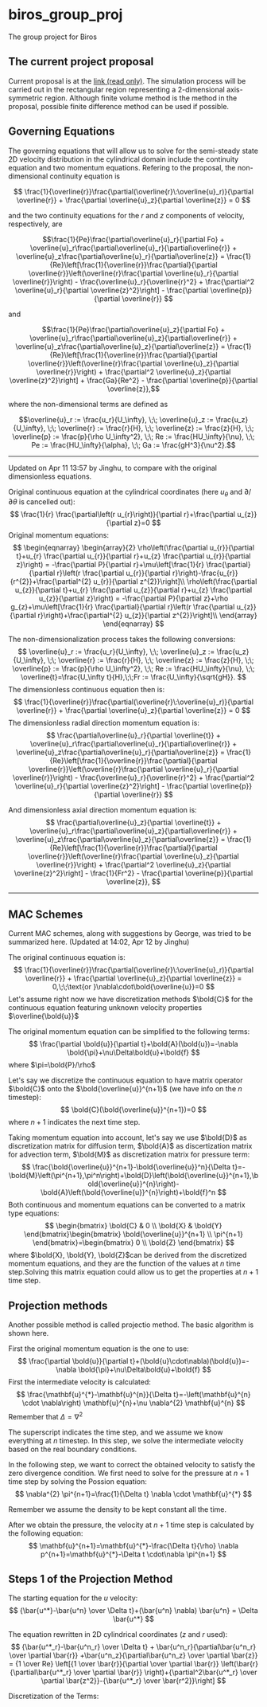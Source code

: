
# biros\_group\_proj
The group project for Biros

## The current project proposal

Current proposal is at the [link  (read only)][1]. The simulation process will be carried out in the rectangular region representing a 2-dimensional axis-symmetric region. Although finite volume method is the method in the proposal, possible finite difference method can be used if possible.

## Governing Equations
The governing equations that will allow us to solve for the semi-steady state 2D velocity distribution in the cylindrical domain include the continuity equation and two momentum equations. Refering to the proposal, the non-dimensional continuity equation is

$$ \frac{1}{\overline{r}}\frac{\partial(\overline{r}\:\overline{u}_r)}{\partial \overline{r}} + \frac{\partial \overline{u}_z}{\partial \overline{z}} = 0 $$

and the two continuity equations for the $r$ and $z$ components of velocity, respectively, are

$$\frac{1}{Pe}\frac{\partial\overline{u}_r}{\partial Fo} + \overline{u}_r\frac{\partial\overline{u}_r}{\partial\overline{r}} + \overline{u}_z\frac{\partial\overline{u}_r}{\partial\overline{z}} = \frac{1}{Re}\left[\frac{1}{\overline{r}}\frac{\partial}{\partial \overline{r}}\left(\overline{r}\frac{\partial \overline{u}_r}{\partial \overline{r}}\right) - \frac{\overline{u}_r}{\overline{r}^2} + \frac{\partial^2 \overline{u}_r}{\partial \overline{z}^2}\right] - \frac{\partial \overline{p}}{\partial \overline{r}} $$

and

$$\frac{1}{Pe}\frac{\partial\overline{u}_z}{\partial Fo} + \overline{u}_r\frac{\partial\overline{u}_z}{\partial\overline{r}} + \overline{u}_z\frac{\partial\overline{u}_z}{\partial\overline{z}} = \frac{1}{Re}\left[\frac{1}{\overline{r}}\frac{\partial}{\partial \overline{r}}\left(\overline{r}\frac{\partial \overline{u}_z}{\partial \overline{r}}\right) + \frac{\partial^2 \overline{u}_z}{\partial \overline{z}^2}\right] + \frac{Ga}{Re^2} - \frac{\partial \overline{p}}{\partial \overline{z}},$$

where the non-dimensional terms are defined as

$$\overline{u}_r := \frac{u_r}{U_\infty}, \;\; \overline{u}_z := \frac{u_z}{U_\infty}, \;\; \overline{r} := \frac{r}{H}, \;\; \overline{z} := \frac{z}{H}, \;\; \overline{p} := \frac{p}{\rho U_\infty^2}, \;\; Re := \frac{HU_\infty}{\nu}, \;\; Pe := \frac{HU_\infty}{\alpha}, \;\; Ga := \frac{gH^3}{\nu^2}.$$

---

Updated on Apr 11 13:57 by Jinghu, to compare with the original dimensionless equations.



Original continuous equation at the cylindrical coordinates (here $u_\theta$ and $\partial/\partial\theta$ is cancelled out):
$$
\frac{1}{r} \frac{\partial\left(r u_{r}\right)}{\partial r}+\frac{\partial u_{z}}{\partial z}=0
$$
Original momentum equations:
$$
\begin{eqnarray}
\begin{array}{2}
\rho\left(\frac{\partial u_{r}}{\partial t}+u_{r} \frac{\partial u_{r}}{\partial r}+u_{z} \frac{\partial u_{r}}{\partial z}\right) = -\frac{\partial P}{\partial r}+\mu\left[\frac{1}{r} \frac{\partial}{\partial r}\left(r \frac{\partial u_{r}}{\partial r}\right)-\frac{u_{r}}{r^{2}}+\frac{\partial^{2} u_{r}}{\partial z^{2}}\right]\\
\rho\left(\frac{\partial u_{z}}{\partial t}+u_{r} \frac{\partial u_{z}}{\partial r}+u_{z} \frac{\partial u_{z}}{\partial z}\right) = -\frac{\partial P}{\partial z}+\rho g_{z}+\mu\left[\frac{1}{r} \frac{\partial}{\partial r}\left(r \frac{\partial u_{z}}{\partial r}\right)+\frac{\partial^{2} u_{z}}{\partial z^{2}}\right]\\
\end{array}
\end{eqnarray}
$$


The non-dimensionalization process takes the following conversions:
$$
\overline{u}_r := \frac{u_r}{U_\infty}, \;\; \overline{u}_z := \frac{u_z}{U_\infty}, \;\; \overline{r} := \frac{r}{H}, \;\; \overline{z} := \frac{z}{H}, \;\; \overline{p} := \frac{p}{\rho U_\infty^2}, \;\; Re := \frac{HU_\infty}{\nu}, \;\; \overline{t}=\frac{U_\infty t}{H},\;\;Fr := \frac{U_\infty}{\sqrt{gH}}.
$$
The dimensionless continuous equation then is:
$$
\frac{1}{\overline{r}}\frac{\partial(\overline{r}\:\overline{u}_r)}{\partial \overline{r}} + \frac{\partial \overline{u}_z}{\partial \overline{z}} = 0
$$
The dimensionless radial direction momentum equation is:
$$
\frac{\partial\overline{u}_r}{\partial \overline{t}} + \overline{u}_r\frac{\partial\overline{u}_r}{\partial\overline{r}} + \overline{u}_z\frac{\partial\overline{u}_r}{\partial\overline{z}} = \frac{1}{Re}\left[\frac{1}{\overline{r}}\frac{\partial}{\partial \overline{r}}\left(\overline{r}\frac{\partial \overline{u}_r}{\partial \overline{r}}\right) - \frac{\overline{u}_r}{\overline{r}^2} + \frac{\partial^2 \overline{u}_r}{\partial \overline{z}^2}\right] - \frac{\partial \overline{p}}{\partial \overline{r}}
$$


And dimensionless axial direction momentum equation is:
$$
\frac{\partial\overline{u}_z}{\partial \overline{t}} + \overline{u}_r\frac{\partial\overline{u}_z}{\partial\overline{r}} + \overline{u}_z\frac{\partial\overline{u}_z}{\partial\overline{z}} = \frac{1}{Re}\left[\frac{1}{\overline{r}}\frac{\partial}{\partial \overline{r}}\left(\overline{r}\frac{\partial \overline{u}_z}{\partial \overline{r}}\right) + \frac{\partial^2 \overline{u}_z}{\partial \overline{z}^2}\right] - \frac{1}{Fr^2} - \frac{\partial \overline{p}}{\partial \overline{z}},
$$

---



## MAC Schemes 

Current MAC schemes, along with suggestions by George, was tried to be summarized here. (Updated at 14:02, Apr 12 by Jinghu)



The original continuous equation is:
$$
\frac{1}{\overline{r}}\frac{\partial(\overline{r}\:\overline{u}_r)}{\partial \overline{r}} + \frac{\partial \overline{u}_z}{\partial \overline{z}} = 0,\;\;\text{or }\nabla\cdot\bold{\overline{u}}=0
$$
Let's assume right now we have discretization methods $\bold{C}$ for the continuous equation featuring unknown velocity properties $\overline{\bold{u}}$

The original momentum equation can be simplified to the following terms:
$$
\frac{\partial \bold{u}}{\partial t}+\bold{A}(\bold{u})=-\nabla \bold{\pi}+\nu\Delta\bold{u}+\bold{f}
$$
where $\pi=\bold{P}/\rho$

Let's say we discretize the continuous equation to have matrix operator $\bold{C}$ onto the $\bold{\overline{u}}^{n+1}$ (we have info on the $n$ timestep):
$$
\bold{C}(\bold{\overline{u}}^{n+1})=0
$$
where $n+1$ indicates the next time step.



Taking momentum equation into account, let's say we use $\bold{D}$ as discretization matrix for diffusion term, $\bold{A}$ as discertization matrix for advection term, $\bold{M}$ as discretization matrix for pressure term:
$$
\frac{\bold{\overline{u}}^{n+1}-\bold{\overline{u}}^n}{\Delta t}=-\bold{M}\left(\pi^{n+1},\pi^n\right)+\bold{D}\left(\bold{\overline{u}}^{n+1},\bold{\overline{u}}^{n}\right)-\bold{A}\left(\bold{\overline{u}}^{n}\right)+\bold{f}^n
$$
Both continuous and momentum equations can be converted to a matrix type equations:
$$
\begin{bmatrix}
\bold{C} & 0 \\
\bold{X} & \bold{Y} 
\end{bmatrix}\begin{bmatrix}
\bold{\overline{u}}^{n+1} \\
\pi^{n+1} 
\end{bmatrix}=\begin{bmatrix}
0 \\
\bold{Z}
\end{bmatrix}
$$
where $\bold{X}, \bold{Y}, \bold{Z}$can be derived from the discretized momentum equations, and they are the function of the values at $n$ time step.Solving this matrix equation could allow us to get the properties at $n+1$ time step.



## Projection methods

Another possible method is called projectio method. The basic algorithm is shown here.



First the original momentum equation is the one to use:
$$
\frac{\partial \bold{u}}{\partial t}+(\bold{u}\cdot\nabla)(\bold{u})=-\nabla \bold{\pi}+\nu\Delta\bold{u}+\bold{f}
$$
First the intermediate velocity is calculated:
$$
\frac{\mathbf{u}^{*}-\mathbf{u}^{n}}{\Delta t}=-\left(\mathbf{u}^{n} \cdot \nabla\right) \mathbf{u}^{n}+\nu \nabla^{2} \mathbf{u}^{n}
$$
Remember that $\Delta=\nabla^2$



The superscript indicates the time step, and we assume we know everything at $n$ timestep. In this step, we solve the intermediate velocity based on the real boundary conditions.



In the following step, we want to correct the obtained velocity to satisfy the zero divergence condition. We first need to solve for the pressure at $n+1$ time step by solving the Possion equation:
$$
\nabla^{2} \pi^{n+1}=\frac{1}{\Delta t} \nabla \cdot \mathbf{u}^{*}
$$


Remember we assume the density to be kept constant all the time.



After we obtain the pressure, the velocity at $n+1$ time step is calculated by the following equation:
$$
\mathbf{u}^{n+1}=\mathbf{u}^{*}-\frac{\Delta t}{\rho} \nabla p^{n+1}=\mathbf{u}^{*}-\Delta t
\cdot\nabla \pi^{n+1}
$$

## Steps 1 of the Projection Method
The starting equation for the $u$ velocity:
$$
{\bar{u^*}-\bar{u^n} \over \Delta t}+(\bar{u^n} \nabla) \bar{u^n} = \Delta \bar{u^*} 
$$

The equation rewritten in 2D cylindrical coordinates ($z$ and $r$ used):
$$
{\bar{u^*_r}-\bar{u^n_r} \over \Delta t} + \bar{u^n_r}{\partial\bar{u^n_r} \over \partial \bar{r}} +\bar{u^n_z}{\partial\bar{u^n_z} \over \partial \bar{z}} = {1 \over Re} \left[{1 \over \bar{r}}{\partial \over \partial \bar{r}} \left(\bar{r} {\partial\bar{u^*_r} \over \partial \bar{r}} \right)+{\partial^2\bar{u^*_r} \over \partial \bar{z^2}}-{\bar{u^*_r} \over \bar{r^2}}\right]
$$


Discretization of the Terms:









[1]:	https://www.overleaf.com/read/hzzczmvjnnht
